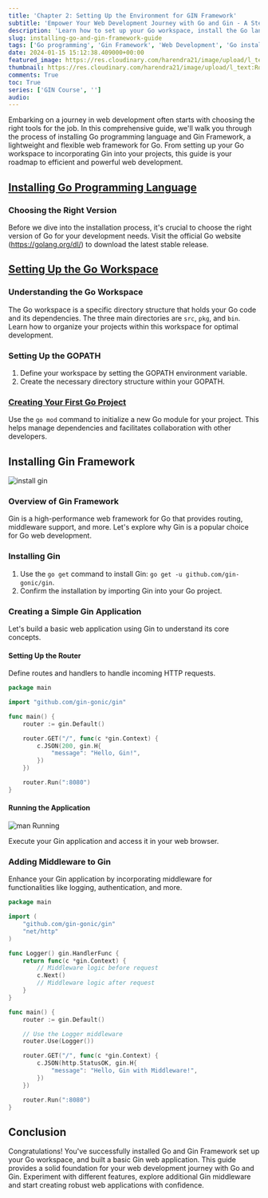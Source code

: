 ```yaml
---
title: 'Chapter 2: Setting Up the Environment for GIN Framework'
subtitle: 'Empower Your Web Development Journey with Go and Gin - A Step-by-Step Installation Guide'
description: 'Learn how to set up your Go workspace, install the Go language, and incorporate the powerful Gin Framework for seamless web development.'
slug: installing-go-and-gin-framework-guide
tags: ['Go programming', 'Gin Framework', 'Web Development', 'Go installation', 'Gin installation']
date: 2024-01-15 15:12:38.409000+00:00
featured_image: https://res.cloudinary.com/harendra21/image/upload/l_text:Roboto_30_bold:Chapter%202:%20Setting%20Up%20the%20Environment%20for%20GIN%20Framework,co_rgb:ffffff/golangwithexample/gin-course_ijbjnk.png
thumbnail: https://res.cloudinary.com/harendra21/image/upload/l_text:Roboto_30_bold:Chapter%202:%20Setting%20Up%20the%20Environment%20for%20GIN%20Framework,co_rgb:ffffff/golangwithexample/gin-course_ijbjnk.png
comments: True
toc: True
series: ['GIN Course', '']
audio: 
---
```

Embarking on a journey in web development often starts with choosing the right tools for the job. In this comprehensive guide, we'll walk you through the process of installing Go programming language and Gin Framework, a lightweight and flexible web framework for Go. From setting up your Go workspace to incorporating Gin into your projects, this guide is your roadmap to efficient and powerful web development.

## [Installing Go Programming Language](https://golang.withcodeexample.com/blog/golang-tutorial-for-beginners/#how-to-install-golang)

### Choosing the Right Version

Before we dive into the installation process, it's crucial to choose the right version of Go for your development needs. Visit the official Go website (https://golang.org/dl/) to download the latest stable release.


## [Setting Up the Go Workspace](https://golang.withcodeexample.com/blog/golang-tutorial-for-beginners/#golang-workspace)

### Understanding the Go Workspace

The Go workspace is a specific directory structure that holds your Go code and its dependencies. The three main directories are `src`, `pkg`, and `bin`. Learn how to organize your projects within this workspace for optimal development.

### Setting Up the GOPATH

1. Define your workspace by setting the GOPATH environment variable.
2. Create the necessary directory structure within your GOPATH.

### [Creating Your First Go Project](https://golang.withcodeexample.com/blog/golang-tutorial-for-beginners/#hello-world-program-in-golang)

Use the `go mod` command to initialize a new Go module for your project. This helps manage dependencies and facilitates collaboration with other developers.

## Installing Gin Framework

![install gin](https://res.cloudinary.com/harendra21/image/upload/v1705347459/golangwithexample/how_to_create_software_installation_guide_mghfyj.png)

### Overview of Gin Framework

Gin is a high-performance web framework for Go that provides routing, middleware support, and more. Let's explore why Gin is a popular choice for Go web development.

### Installing Gin

1. Use the `go get` command to install Gin: `go get -u github.com/gin-gonic/gin`.
2. Confirm the installation by importing Gin into your Go project.

### Creating a Simple Gin Application

Let's build a basic web application using Gin to understand its core concepts.

#### Setting Up the Router

Define routes and handlers to handle incoming HTTP requests.

```go
package main

import "github.com/gin-gonic/gin"

func main() {
    router := gin.Default()

    router.GET("/", func(c *gin.Context) {
        c.JSON(200, gin.H{
            "message": "Hello, Gin!",
        })
    })

    router.Run(":8080")
}
```

#### Running the Application

![man Running](https://res.cloudinary.com/harendra21/image/upload/w_800/golangwithexample/running-is-one-of-the-best-ways-to-stay-fit-royalty-free-image-1036780592-1553033495.jpg_jlkud5.jpg)

Execute your Gin application and access it in your web browser.

### Adding Middleware to Gin

Enhance your Gin application by incorporating middleware for functionalities like logging, authentication, and more.

```go
package main

import (
    "github.com/gin-gonic/gin"
    "net/http"
)

func Logger() gin.HandlerFunc {
    return func(c *gin.Context) {
        // Middleware logic before request
        c.Next()
        // Middleware logic after request
    }
}

func main() {
    router := gin.Default()

    // Use the Logger middleware
    router.Use(Logger())

    router.GET("/", func(c *gin.Context) {
        c.JSON(http.StatusOK, gin.H{
            "message": "Hello, Gin with Middleware!",
        })
    })

    router.Run(":8080")
}
```

## Conclusion

Congratulations! You've successfully installed Go and Gin Framework set up your Go workspace, and built a basic Gin web application. This guide provides a solid foundation for your web development journey with Go and Gin. Experiment with different features, explore additional Gin middleware and start creating robust web applications with confidence.